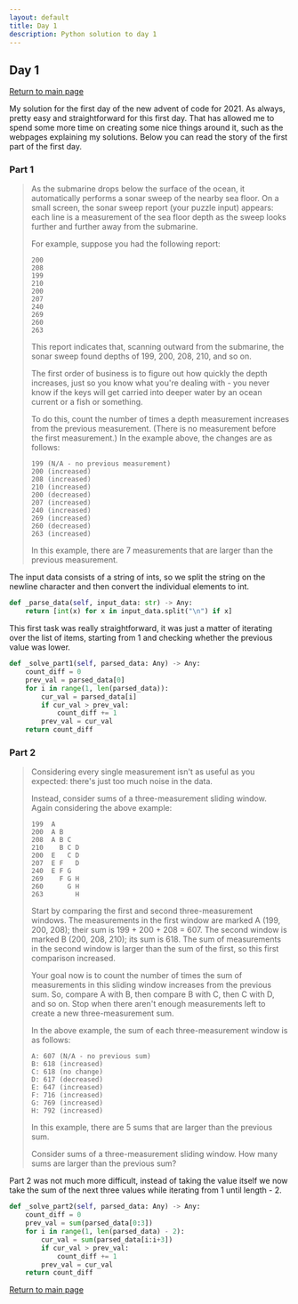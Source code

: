 ```yaml
---
layout: default
title: Day 1
description: Python solution to day 1
---
```


## Day 1

[Return to main page](././)


My solution for the first day of the new advent of code for 2021. As always, pretty easy and straightforward for this
first day. That has allowed me to spend some more time on creating some nice things around it, such as the webpages
explaining my solutions. Below you can read the story of the first part of the first day.


### Part 1
> 
> As the submarine drops below the surface of the ocean, it automatically performs a sonar sweep of the nearby sea floor. On a small screen, the sonar sweep report (your puzzle input) appears: each line is a measurement of the sea floor depth as the sweep looks further and further away from the submarine.
> 
> For example, suppose you had the following report:
> 
> ```
> 200
> 208
> 199
> 210
> 200
> 207
> 240
> 269
> 260
> 263
> ```
> 
> This report indicates that, scanning outward from the submarine, the sonar sweep found depths of 199, 200, 208, 210, and so on.
> 
> The first order of business is to figure out how quickly the depth increases, just so you know what you're dealing with - you never know if the keys will get carried into deeper water by an ocean current or a fish or something.
> 
> To do this, count the number of times a depth measurement increases from the previous measurement. (There is no measurement before the first measurement.) In the example above, the changes are as follows:
> ```
> 199 (N/A - no previous measurement)
> 200 (increased)
> 208 (increased)
> 210 (increased)
> 200 (decreased)
> 207 (increased)
> 240 (increased)
> 269 (increased)
> 260 (decreased)
> 263 (increased)
> ```
> In this example, there are 7 measurements that are larger than the previous measurement.
> 


 The input data consists of a string of ints, so we split the string on the newline character and then convert the individual elements to int. 
```python
def _parse_data(self, input_data: str) -> Any:
    return [int(x) for x in input_data.split("\n") if x]
```

 This first task was really straightforward, it was just a matter of iterating over the list of items, starting from 1 and checking whether the previous value was lower. 
```python
def _solve_part1(self, parsed_data: Any) -> Any:
    count_diff = 0
    prev_val = parsed_data[0]
    for i in range(1, len(parsed_data)):
        cur_val = parsed_data[i]
        if cur_val > prev_val:
            count_diff += 1
        prev_val = cur_val
    return count_diff
```

### Part 2

> 
> Considering every single measurement isn't as useful as you expected: there's just too much noise in the data.
> 
> Instead, consider sums of a three-measurement sliding window. Again considering the above example:
> ```
> 199  A      
> 200  A B    
> 208  A B C  
> 210    B C D
> 200  E   C D
> 207  E F   D
> 240  E F G  
> 269    F G H
> 260      G H
> 263        H
> ```
> Start by comparing the first and second three-measurement windows. The measurements in the first window are marked A (199, 200, 208); their sum is 199 + 200 + 208 = 607. The second window is marked B (200, 208, 210); its sum is 618. The sum of measurements in the second window is larger than the sum of the first, so this first comparison increased.
> 
> Your goal now is to count the number of times the sum of measurements in this sliding window increases from the previous sum. So, compare A with B, then compare B with C, then C with D, and so on. Stop when there aren't enough measurements left to create a new three-measurement sum.
> 
> In the above example, the sum of each three-measurement window is as follows:
> ```
> A: 607 (N/A - no previous sum)
> B: 618 (increased)
> C: 618 (no change)
> D: 617 (decreased)
> E: 647 (increased)
> F: 716 (increased)
> G: 769 (increased)
> H: 792 (increased)
> ```
> In this example, there are 5 sums that are larger than the previous sum.
> 
> Consider sums of a three-measurement sliding window. How many sums are larger than the previous sum?

 Part 2 was not much more difficult, instead of taking the value itself we now take the sum of the next three values while iterating from 1 until length - 2. 
```python
def _solve_part2(self, parsed_data: Any) -> Any:
    count_diff = 0
    prev_val = sum(parsed_data[0:3])
    for i in range(1, len(parsed_data) - 2):
        cur_val = sum(parsed_data[i:i+3])
        if cur_val > prev_val:
            count_diff += 1
        prev_val = cur_val
    return count_diff
```

[Return to main page](././)